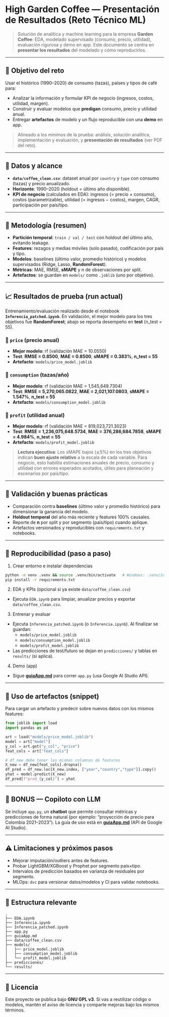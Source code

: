 # High Garden Coffee — **Presentación de Resultados** (Reto Técnico ML)

> Solución de analítica y machine learning para la empresa **Garden Coffee**: EDA, modelado supervisado (consumo, precio, utilidad), evaluación rigurosa y demo en app. Este documento se centra en **presentar los resultados** del modelado y cómo reproducirlos.

---

## 🎯 Objetivo del reto
Usar el histórico (1990–2020) de consumo (tazas), países y tipos de café para:
- Analizar la información y formular KPI de negocio (ingresos, costos, utilidad, margen).
- Construir y evaluar modelos que **predigan** consumo, precio y utilidad anual.
- Entregar **artefactos** de modelo y un flujo reproducible con una **demo** en app.

> Alineado a los mínimos de la prueba: análisis, solución analítica, implementación y evaluación, y **presentación de resultados** (ver PDF del reto).

---

## 🧰 Datos y alcance
- **`data/coffee_clean.csv`**: dataset anual por `country` y `type` con consumo (tazas) y precio anualizado.
- **Horizonte**: 1990–2020 (holdout = último año disponible).
- **KPI de negocio** (calculados en EDA): ingresos (= precio × consumo), costos (parametrizable), utilidad (= ingresos − costos), margen, CAGR, participación por país/tipo.

---

## 🧪 Metodología (resumen)
- **Partición temporal**: `train / val / test` con holdout del último año, evitando leakage.
- **Features**: rezagos y medias móviles (solo pasado), codificación por país y tipo.
- **Modelos**: baselines (último valor, promedio histórico) y modelos supervisados (Ridge, Lasso, **RandomForest**).
- **Métricas**: MAE, RMSE, **sMAPE** y n de observaciones por split.
- **Artefactos**: se guardan en `models/` como `.joblib` (uno por objetivo).

---

## 📈 Resultados de prueba (run actual)
Entrenamiento/evaluación realizado desde el notebook **`Inferencia_patched.ipynb`**. En validación, el mejor modelo para los tres objetivos fue **RandomForest**; abajo se reporta desempeño en **test** (n_test = 55).

### 🔹 `price` (precio anual)
- **Mejor modelo**: rf (validación MAE = 10.0550)
- **Test**: **RMSE = 0.8500**, **MAE = 0.8500**, **sMAPE = 0.383%**, **n_test = 55**
- **Artefacto**: `models/price_model.joblib`

### 🔹 `consumption` (tazas/año)
- **Mejor modelo**: rf (validación MAE = 1,545,649.7304)
- **Test**: **RMSE = 5,270,065.0822**, **MAE = 2,021,107.0803**, **sMAPE = 1.547%**, **n_test = 55**
- **Artefacto**: `models/consumption_model.joblib`

### 🔹 `profit` (utilidad anual)
- **Mejor modelo**: rf (validación MAE = 819,023,721.3023)
- **Test**: **RMSE = 1,236,075,648.5734**, **MAE = 376,286,684.7858**, **sMAPE = 4.984%**, **n_test = 55**
- **Artefacto**: `models/profit_model.joblib`

> **Lectura ejecutiva**: Los sMAPE bajos (≲5%) en los tres objetivos indican **buen ajuste relativo** a la escala de cada variable. Para negocio, esto habilita estimaciones anuales de precio, consumo y utilidad con errores esperados acotados, útiles para planeación y escenarios por país/tipo.

---

## 🧪 Validación y buenas prácticas
- Comparación contra **baselines** (último valor y promedio histórico) para dimensionar la ganancia del modelo.
- **Holdout temporal** del año más reciente y features 100% causales.
- Reporte de **n** por split y por segmento (país/tipo) cuando aplique.
- Artefactos versionados y reproducibles con `requirements.txt` y notebooks.

---

## 🔁 Reproducibilidad (paso a paso)
1) Crear entorno e instalar dependencias
```bash
python -m venv .venv && source .venv/bin/activate   # Windows: .venv\Scripts\activate
pip install -r requirements.txt
```

2) EDA y KPIs (opcional si ya existe `data/coffee_clean.csv`)
- Ejecuta `EDA.ipynb` para limpiar, anualizar precios y exportar `data/coffee_clean.csv`.

3) Entrenar y evaluar
- Ejecuta `Inferencia_patched.ipynb` (o `Inferencia.ipynb`). Al finalizar se guardan:
  - `models/price_model.joblib`
  - `models/consumption_model.joblib`
  - `models/profit_model.joblib`
- Las predicciones de test/futuro se dejan en `predicciones/` y tablas en `results/` (si aplica).

4) Demo (app)
- Sigue **[guiaApp.md](./guiaApp.md)** para correr `app.py` (usa Google AI Studio API).

---

## 🧩 Uso de artefactos (snippet)
Para cargar un artefacto y predecir sobre nuevos datos con los mismos features:
```python
from joblib import load
import pandas as pd

art = load("models/price_model.joblib")
model = art["model"]
y_col = art.get("y_col", "price")
feat_cols = art["feat_cols"]

# df_new debe tener las mismas columnas de features
X_new = df_new[feat_cols].dropna()
df_pred = df_new.loc[X_new.index, ["year","country","type"]].copy()
yhat = model.predict(X_new)
df_pred[f"pred_{y_col}"] = yhat
```

---

## 💬 BONUS — Copiloto con LLM
Se incluye `app.py`, un **chatbot** que permite consultar métricas y predicciones de forma natural (por ejemplo: “proyección de precio para Colombia 2021–2023”). La guía de uso está en **[guiaApp.md](./guiaApp.md)** (API de Google AI Studio).

---

## ⚠️ Limitaciones y próximos pasos
- Mejorar imputación/outliers antes de features.
- Probar LightGBM/XGBoost y Prophet por segmento país×tipo.
- Intervalos de predicción basados en varianza de residuales por segmento.
- MLOps: `dvc` para versionar datos/modelos y CI para validar notebooks.

---

## 📂 Estructura relevante
```
.
├── EDA.ipynb
├── Inferencia.ipynb
├── Inferencia_patched.ipynb
├── app.py
├── guiaApp.md
├── data/coffee_clean.csv
├── models/
│   ├── price_model.joblib
│   ├── consumption_model.joblib
│   └── profit_model.joblib
├── predicciones/
└── results/
```

---

## 📝 Licencia
Este proyecto se publica bajo **GNU GPL v3**. Si vas a reutilizar código o modelos, mantén el aviso de licencia y comparte mejoras bajo los mismos términos.
